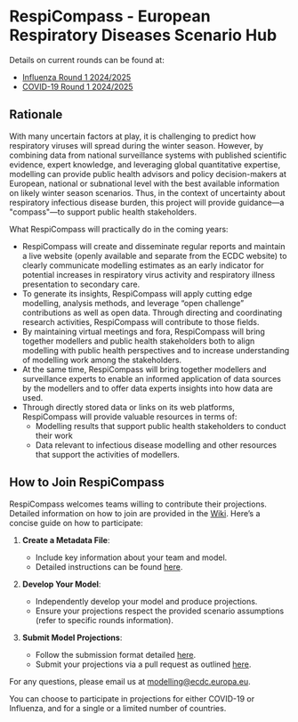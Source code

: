 # RespiCompass - European Respiratory Diseases Scenario Hub

Details on current rounds can be found at: 
- [Influenza Round 1 2024/2025](https://github.com/european-modelling-hubs/RespiCompass/blob/main/round1_2425_influenza.md)
- [COVID-19 Round 1 2024/2025](https://github.com/european-modelling-hubs/RespiCompass/blob/main/round1_2425_covid.md)


## Rationale 
With many uncertain factors at play, it is challenging to predict how respiratory viruses will spread during the winter season. However, by combining data from national surveillance systems with published scientific evidence, expert knowledge, and leveraging global quantitative expertise, modelling can provide public health advisors and policy decision-makers at European, national or subnational level with the best available information on likely winter season scenarios. Thus, in the context of uncertainty about respiratory infectious disease burden, this project will provide guidance—a "compass"—to support public health stakeholders.

What RespiCompass will practically do in the coming years: 
- RespiCompass will create and disseminate regular reports and maintain a live website (openly available and separate from the ECDC website) to clearly communicate modelling estimates as an early indicator for potential increases in respiratory virus activity and respiratory illness presentation to secondary care.
- To generate its insights, RespiCompass will apply cutting edge modelling, analysis methods, and leverage “open challenge” contributions as well as open data. Through directing and coordinating research activities, RespiCompass will contribute to those fields.
- By maintaining virtual meetings and fora, RespiCompass will bring together modellers and public health stakeholders both to align modelling with public health perspectives and to increase understanding of modelling work among the stakeholders.
- At the same time, RespiCompass will bring together modellers and surveillance experts to enable an informed application of data sources by the modellers and to offer data experts insights into how data are used.
- Through directly stored data or links on its web platforms, RespiCompass will provide valuable resources in terms of:
   - Modelling results that support public health stakeholders to conduct their work
   - Data relevant to infectious disease modelling and other resources that support the activities of modellers.

## How to Join RespiCompass
RespiCompass welcomes teams willing to contribute their projections. Detailed information on how to join are provided in the [Wiki](https://github.com/european-modelling-hubs/RespiCompass/wiki). Here’s a concise guide on how to participate:

1. **Create a Metadata File**:
   - Include key information about your team and model.
   - Detailed instructions can be found [here](https://github.com/european-modelling-hubs/RespiCompass/wiki/Metadata).

2. **Develop Your Model**:
   - Independently develop your model and produce projections.
   - Ensure your projections respect the provided scenario assumptions (refer to specific rounds information).

3. **Submit Model Projections**:
   - Follow the submission format detailed [here](https://github.com/european-modelling-hubs/RespiCompass/wiki/Submission-format).
   - Submit your projections via a pull request as outlined [here](https://github.com/european-modelling-hubs/RespiCompass/wiki/Submitting-using-GitHub-Website).

For any questions, please email us at [modelling@ecdc.europa.eu](mailto:modelling@ecdc.europa.eu).

You can choose to participate in projections for either COVID-19 or Influenza, and for a single or a limited number of countries.



